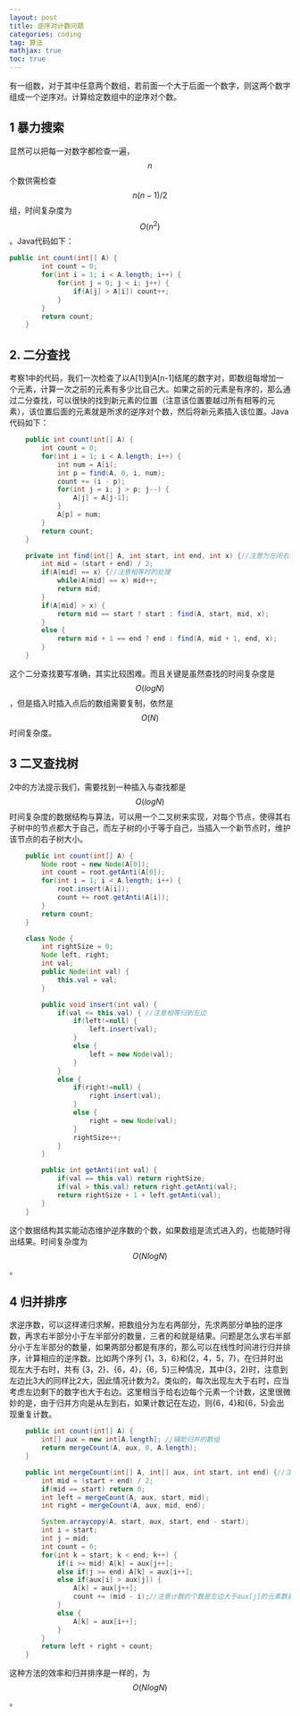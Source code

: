 ```yaml
---
layout: post
title: 逆序对计数问题
categories: coding
tag: 算法
mathjax: true
toc: true
---
```


有一组数，对于其中任意两个数组，若前面一个大于后面一个数字，则这两个数字组成一个逆序对。计算给定数组中的逆序对个数。<!-- more -->

## 1 暴力搜索

显然可以把每一对数字都检查一遍，$$n$$个数供需检查$$n(n-1)/2$$组，时间复杂度为$$O(n^2)$$。Java代码如下：

```java
public int count(int[] A) {
        int count = 0;
        for(int i = 1; i < A.length; i++) {
            for(int j = 0; j < i; j++) {
                if(A[j] > A[i]) count++;
            }
        }
        return count;
    }
```

## 2. 二分查找

考察1中的代码，我们一次检查了以A[1]到A[n-1]结尾的数字对，即数组每增加一个元素，计算一次之前的元素有多少比自己大。如果之前的元素是有序的，那么通过二分查找，可以很快的找到新元素的位置（注意该位置要越过所有相等的元素），该位置后面的元素就是所求的逆序对个数，然后将新元素插入该位置。Java代码如下：

```java
    public int count(int[] A) {
        int count = 0;
        for(int i = 1; i < A.length; i++) {
            int num = A[i];
            int p = find(A, 0, i, num);
            count += (i - p);
            for(int j = i; j > p; j--) {
                A[j] = A[j-1];
            }
            A[p] = num;
        }
        return count;
    }

    private int find(int[] A, int start, int end, int x) {//注意为左闭右开区间
        int mid = (start + end) / 2;
        if(A[mid] == x) {//注意相等时的处理
            while(A[mid] == x) mid++;
            return mid;
        }
        if(A[mid] > x) {
            return mid == start ? start : find(A, start, mid, x);
        }
        else {
            return mid + 1 == end ? end : find(A, mid + 1, end, x);
        }
    }
```

这个二分查找要写准确，其实比较困难。而且关键是虽然查找的时间复杂度是$$O(logN)$$，但是插入时插入点后的数组需要复制，依然是$$O(N)$$时间复杂度。

## 3  二叉查找树

2中的方法提示我们，需要找到一种插入与查找都是$$O(logN)$$时间复杂度的数据结构与算法，可以用一个二叉树来实现，对每个节点，使得其右子树中的节点都大于自己，而左子树的小于等于自己，当插入一个新节点时，维护该节点的右子树大小。

```java
    public int count(int[] A) {
        Node root = new Node(A[0]);
        int count = root.getAnti(A[0]);
        for(int i = 1; i < A.length; i++) {
            root.insert(A[i]);
            count += root.getAnti(A[i]);
        }
        return count;
    }

    class Node {
        int rightSize = 0;
        Node left, right;
        int val;
        public Node(int val) {
            this.val = val;
        }

        public void insert(int val) {
            if(val <= this.val) { //注意相等归到左边
                if(left!=null) {
                    left.insert(val);
                }
                else {
                    left = new Node(val);
                }
            }
            else {
                if(right!=null) {
                    right.insert(val);
                }
                else {
                    right = new Node(val);
                }
                rightSize++;
            }
        }

        public int getAnti(int val) {
            if(val == this.val) return rightSize;
            if(val > this.val) return right.getAnti(val);
            return rightSize + 1 + left.getAnti(val);
        }
    }
```

这个数据结构其实能动态维护逆序数的个数，如果数组是流式进入的，也能随时得出结果。时间复杂度为$$O(NlogN)$$。

## 4 归并排序

求逆序数，可以这样递归求解，把数组分为左右两部分，先求两部分单独的逆序数，再求右半部分小于左半部分的数量，三者的和就是结果。问题是怎么求右半部分小于左半部分的数量，如果两部分都是有序的，那么可以在线性时间进行归并排序，计算相应的逆序数。比如两个序列 {1，3，6}和{2，4，5，7}，在归并时出现左大于右时，共有 {3，2}、{6，4}，{6，5}三种情况，其中{3，2}时，注意到左边比3大的同样比2大，因此情况计数为2。类似的，每次出现左大于右时，应当考虑左边剩下的数字也大于右边。这里相当于给右边每个元素一个计数，这里很微妙的是，由于归并方向是从左到右，如果计数记在左边，则{6，4}和{6，5}会出现重复计数。

```java
    public int count(int[] A) {
        int[] aux = new int[A.length]; //辅助归并的数组
        return mergeCount(A, aux, 0, A.length);
    }

    public int mergeCount(int[] A, int[] aux, int start, int end) {//注意区间左闭右开
        int mid = (start + end) / 2;
        if(mid == start) return 0;
        int left = mergeCount(A, aux, start, mid);
        int right = mergeCount(A, aux, mid, end);

        System.arraycopy(A, start, aux, start, end - start);
        int i = start;
        int j = mid;
        int count = 0;
        for(int k = start; k < end; k++) {
            if(i >= mid) A[k] = aux[j++];
            else if(j >= end) A[k] = aux[i++];
            else if(aux[i] > aux[j]) {
                A[k] = aux[j++];
                count += (mid - i);//注意计数的个数是左边大于aux[j]的元素数量。
            }
            else {
                A[k] = aux[i++];
            }
        }
        return left + right + count;
    }
```

这种方法的效率和归并排序是一样的，为$$O(NlogN)$$。

